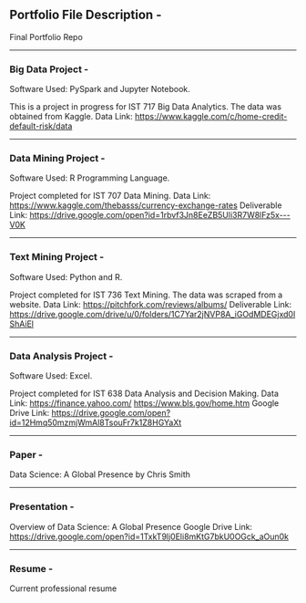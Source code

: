 ## Portfolio File Description -
Final Portfolio Repo

--------------------------------------------------------------

### Big Data Project -

Software Used: PySpark and Jupyter Notebook.

This is a project in progress for IST 717 Big Data Analytics. The data was obtained from Kaggle.
Data Link: https://www.kaggle.com/c/home-credit-default-risk/data

--------------------------------------------------------------

### Data Mining Project - 

Software Used: R Programming Language.

Project completed for IST 707 Data Mining.
Data Link: https://www.kaggle.com/thebasss/currency-exchange-rates Deliverable Link:
https://drive.google.com/open?id=1rbvf3Jn8EeZB5Uli3R7W8lFz5x---V0K

--------------------------------------------------------------

### Text Mining Project - 

Software Used: Python and R.

Project completed for IST 736 Text Mining. The data was scraped from a website.
Data Link: https://pitchfork.com/reviews/albums/ Deliverable Link:
https://drive.google.com/drive/u/0/folders/1C7Yar2jNVP8A_iGOdMDEGjxd0lShAiEl

--------------------------------------------------------------

### Data Analysis Project - 

Software Used: Excel.

Project completed for IST 638 Data Analysis and Decision Making.
Data Link: https://finance.yahoo.com/ https://www.bls.gov/home.htm Google Drive Link: https://drive.google.com/open?id=12Hmq50mzmjWmAl8TsouFr7k1Z8HGYaXt

--------------------------------------------------------------

### Paper - 
Data Science: A Global Presence by Chris Smith 

--------------------------------------------------------------

### Presentation - 
Overview of Data Science: A Global Presence Google Drive Link: https://drive.google.com/open?id=1TxkT9lj0Eli8mKtG7bkU0OGck_aOun0k

--------------------------------------------------------------

### Resume - 
Current professional resume
